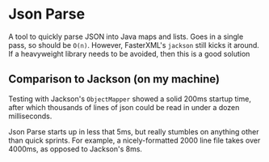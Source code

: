 # Json Parse

A tool to quickly parse JSON into Java maps and lists. Goes in a single pass, so should be `O(n)`.
However, FasterXML's `jackson` still kicks it around. If a heavyweight library needs to be avoided, then this
is a good solution

## Comparison to Jackson (on my machine)

Testing with Jackson's `ObjectMapper` showed a solid 200ms startup time, after which thousands of lines of json could be
read in under a dozen milliseconds.

Json Parse starts up in less that 5ms, but really stumbles on anything other than quick sprints. For example, a
nicely-formatted 2000 line file takes over 4000ms, as opposed to Jackson's 8ms.
